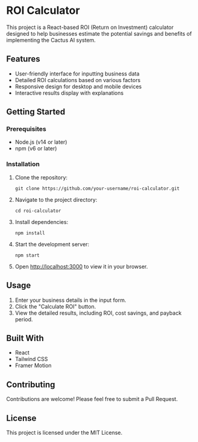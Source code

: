 # ROI Calculator

This project is a React-based ROI (Return on Investment) calculator designed to help businesses estimate the potential savings and benefits of implementing the Cactus AI system.

## Features

- User-friendly interface for inputting business data
- Detailed ROI calculations based on various factors
- Responsive design for desktop and mobile devices
- Interactive results display with explanations

## Getting Started

### Prerequisites

- Node.js (v14 or later)
- npm (v6 or later)

### Installation

1. Clone the repository:
   ```
   git clone https://github.com/your-username/roi-calculator.git
   ```

2. Navigate to the project directory:
   ```
   cd roi-calculator
   ```

3. Install dependencies:
   ```
   npm install
   ```

4. Start the development server:
   ```
   npm start
   ```

5. Open [http://localhost:3000](http://localhost:3000) to view it in your browser.

## Usage

1. Enter your business details in the input form.
2. Click the "Calculate ROI" button.
3. View the detailed results, including ROI, cost savings, and payback period.

## Built With

- React
- Tailwind CSS
- Framer Motion

## Contributing

Contributions are welcome! Please feel free to submit a Pull Request.

## License

This project is licensed under the MIT License.
